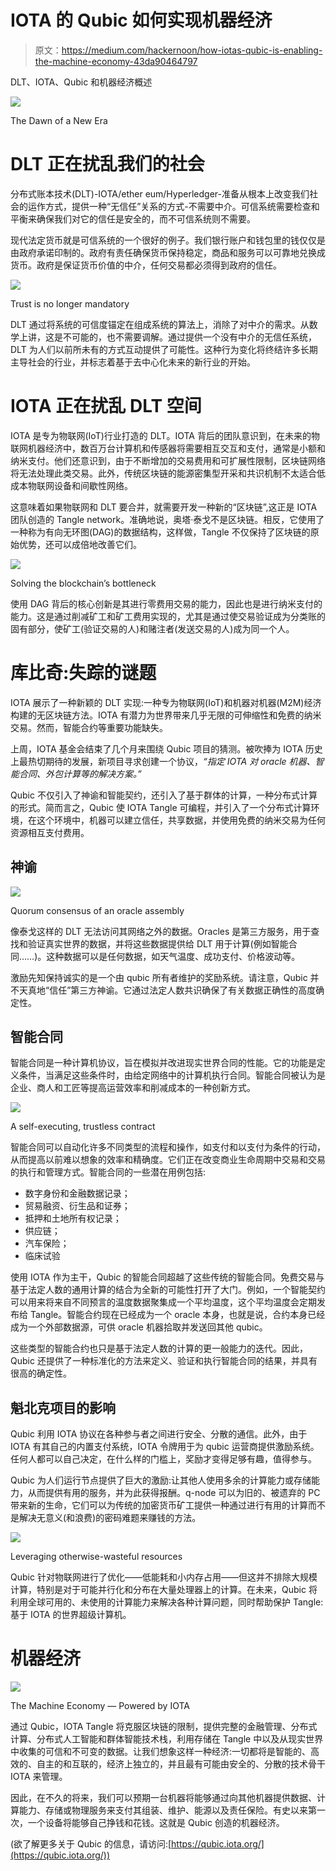 # IOTA 的 Qubic 如何实现机器经济

> 原文：<https://medium.com/hackernoon/how-iotas-qubic-is-enabling-the-machine-economy-43da90464797>

DLT、IOTA、Qubic 和机器经济概述

![](img/6b190419682f1c873ca7015453b64ad0.png)

The Dawn of a New Era

# DLT 正在扰乱我们的社会

分布式账本技术(DLT)-IOTA/ether eum/Hyperledger-准备从根本上改变我们社会的运作方式，提供一种“无信任”关系的方式-不需要中介。可信系统需要检查和平衡来确保我们对它的信任是安全的，而不可信系统则不需要。

现代法定货币就是可信系统的一个很好的例子。我们银行账户和钱包里的钱仅仅是由政府承诺印制的。政府有责任确保货币保持稳定，商品和服务可以可靠地兑换成货币。政府是保证货币价值的中介，任何交易都必须得到政府的信任。

![](img/af0c2bb6fc79e7c4cd60f0b198246204.png)

Trust is no longer mandatory

DLT 通过将系统的可信度锚定在组成系统的算法上，消除了对中介的需求。从数学上讲，这是不可能的，也不需要调解。通过提供一个没有中介的无信任系统，DLT 为人们以前所未有的方式互动提供了可能性。这种行为变化将终结许多长期主导社会的行业，并标志着基于去中心化未来的新行业的开始。

# IOTA 正在扰乱 DLT 空间

IOTA 是专为物联网(IoT)行业打造的 DLT。IOTA 背后的团队意识到，在未来的物联网机器经济中，数百万台计算机和传感器将需要相互交互和支付，通常是小额和纳米支付。他们还意识到，由于不断增加的交易费用和可扩展性限制，区块链网络将无法处理此类交易。此外，传统区块链的能源密集型开采和共识机制不太适合低成本物联网设备和间歇性网络。

这意味着如果物联网和 DLT 要合并，就需要开发一种新的“区块链”,这正是 IOTA 团队创造的 Tangle network。准确地说，奥塔·泰戈不是区块链。相反，它使用了一种称为有向无环图(DAG)的数据结构，这样做，Tangle 不仅保持了区块链的原始优势，还可以成倍地改善它们。

![](img/30648140d4a5917f5131f91be4258996.png)

Solving the blockchain’s bottleneck

使用 DAG 背后的核心创新是其进行零费用交易的能力，因此也是进行纳米支付的能力。这是通过削减矿工和矿工费用实现的，尤其是通过使交易验证成为分类账的固有部分，使矿工(验证交易的人)和赌注者(发送交易的人)成为同一个人。

# 库比奇:失踪的谜题

IOTA 展示了一种新颖的 DLT 实现:一种专为物联网(IoT)和机器对机器(M2M)经济构建的无区块链方法。IOTA 有潜力为世界带来几乎无限的可伸缩性和免费的纳米交易。然而，智能合约等重要功能缺失。

上周，IOTA 基金会结束了几个月来围绕 Qubic 项目的猜测。被吹捧为 IOTA 历史上最热切期待的发展，新项目寻求创建一个协议，*“指定 IOTA 对 oracle 机器、智能合同、外包计算等的解决方案。”*

Qubic 不仅引入了神谕和智能契约，还引入了基于群体的计算，一种分布式计算的形式。简而言之，Qubic 使 IOTA Tangle 可编程，并引入了一个分布式计算环境，在这个环境中，机器可以建立信任，共享数据，并使用免费的纳米交易为任何资源相互支付费用。

## 神谕

![](img/71e4f4b13fce98809a8c7de6bff0c21d.png)

Quorum consensus of an oracle assembly

像泰戈这样的 DLT 无法访问其网络之外的数据。Oracles 是第三方服务，用于查找和验证真实世界的数据，并将这些数据提供给 DLT 用于计算(例如智能合同……)。这种数据可以是任何数据，如天气温度、成功支付、价格波动等。

激励先知保持诚实的是一个由 qubic 所有者维护的奖励系统。请注意，Qubic 并不天真地“信任”第三方神谕。它通过法定人数共识确保了有关数据正确性的高度确定性。

## 智能合同

智能合同是一种计算机协议，旨在模拟并改进现实世界合同的性能。它的功能是定义条件，当满足这些条件时，由给定网络中的计算机执行合同。智能合同被认为是企业、商人和工匠等提高运营效率和削减成本的一种创新方式。

![](img/a6205484da4739ed784bd3d2e3079442.png)

A self-executing, trustless contract

智能合同可以自动化许多不同类型的流程和操作，如支付和以支付为条件的行动，从而提高以前难以想象的效率和精确度。它们正在改变商业生命周期中交易和交易的执行和管理方式。智能合同的一些潜在用例包括:

*   数字身份和金融数据记录；
*   贸易融资、衍生品和证券；
*   抵押和土地所有权记录；
*   供应链；
*   汽车保险；
*   临床试验

使用 IOTA 作为主干，Qubic 的智能合同超越了这些传统的智能合同。免费交易与基于法定人数的通用计算的结合为全新的可能性打开了大门。例如，一个智能契约可以用来将来自不同预言的温度数据聚集成一个平均温度，这个平均温度会定期发布给 Tangle。智能合约现在已经成为一个 oracle 本身，也就是说，合约本身已经成为一个外部数据源，可供 oracle 机器拾取并发送回其他 qubic。

这些类型的智能合约也只是基于法定人数的计算的更一般能力的迭代。因此，Qubic 还提供了一种标准化的方法来定义、验证和执行智能合同的结果，并具有很高的确定性。

## 魁北克项目的影响

Qubic 利用 IOTA 协议在各种参与者之间进行安全、分散的通信。此外，由于 IOTA 有其自己的内置支付系统，IOTA 令牌用于为 qubic 运营商提供激励系统。任何人都可以自己决定，在什么样的门槛上，奖励才变得足够有趣，值得参与。

Qubic 为人们运行节点提供了巨大的激励:让其他人使用多余的计算能力或存储能力，从而提供有用的服务，并为此获得报酬。q-node 可以为旧的、被遗弃的 PC 带来新的生命，它们可以为传统的加密货币矿工提供一种通过进行有用的计算而不是解决无意义(和浪费)的密码难题来赚钱的方法。

![](img/a7788d6e276f52225d8c1488e383bb62.png)

Leveraging otherwise-wasteful resources

Qubic 针对物联网进行了优化——低能耗和小内存占用——但这并不排除大规模计算，特别是对于可能并行化和分布在大量处理器上的计算。在未来，Qubic 将利用全球可用的、未使用的计算能力来解决各种计算问题，同时帮助保护 Tangle:基于 IOTA 的世界超级计算机。

# 机器经济

![](img/53cd67db0f59d738b9cf49e0671a4446.png)

The Machine Economy — Powered by IOTA

通过 Qubic，IOTA Tangle 将克服区块链的限制，提供完整的金融管理、分布式计算、分布式人工智能和群体智能技术栈，利用存储在 Tangle 中以及从现实世界中收集的可信和不可变的数据。让我们想象这样一种经济:一切都将是智能的、高效的、自主的和互联的，经济上独立的，并且最有可能由安全的、分散的技术骨干 IOTA 来管理。

因此，在不久的将来，我们可以预期一台机器将能够通过向其他机器提供数据、计算能力、存储或物理服务来支付其组装、维护、能源以及责任保险。有史以来第一次，一个设备将能够自己挣钱和花钱。这就是 Qubic 创造的机器经济。

(欲了解更多关于 Qubic 的信息，请访问:[https://qubic.iota.org/](https://qubic.iota.org/))